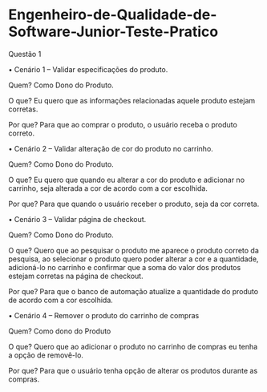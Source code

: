 # Engenheiro-de-Qualidade-de-Software-Junior-Teste-Pratico



Questão 1

•	Cenário 1 – Validar especificações do produto.

  Quem?
  Como Dono do Produto.

  O que?
  Eu quero que as informações relacionadas aquele produto estejam corretas.

  Por que? 
  Para que ao comprar o produto, o usuário receba o produto correto.



•	Cenário 2 – Validar alteração de cor do produto no carrinho.

  Quem? 
  Como Dono do Produto.

  O que?
  Eu quero que quando eu alterar a cor do produto e adicionar no carrinho, seja alterada a cor de acordo com a cor escolhida.

  Por que?
  Para que quando o usuário receber o produto, seja da cor correta.



•	Cenário 3 – Validar página de checkout.

  Quem?
  Como Dono do Produto.

  O que?
  Quero que ao pesquisar o produto me aparece o produto correto da pesquisa, ao selecionar o produto quero poder alterar a cor e a quantidade, adicioná-lo no carrinho   e confirmar que a soma do valor dos produtos estejam corretas na página de checkout.

  Por que?
  Para que o banco de automação atualize a quantidade do produto de acordo com a cor escolhida. 



•	Cenário 4 – Remover o produto do carrinho de compras

  Quem? 
  Como dono do Produto

  O que?
  Quero que ao adicionar o produto no carrinho de compras eu tenha a opção de removê-lo.

  Por que?
  Para que o usuário tenha opção de alterar os produtos durante as compras. 


